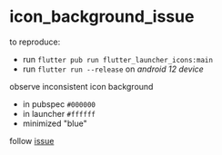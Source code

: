 # icon_background_issue

to reproduce:

- run `flutter pub run flutter_launcher_icons:main`
- run `flutter run --release` on *android 12 device*

observe inconsistent icon background 

- in pubspec `#000000`
- in launcher `#ffffff`
- minimized "blue"

follow [issue](https://github.com/fluttercommunity/flutter_launcher_icons/issues/306)
